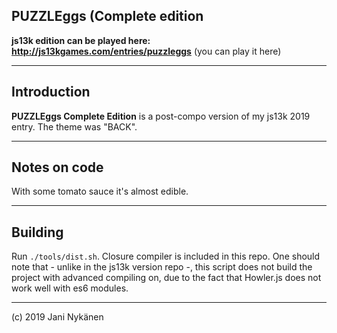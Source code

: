 ## PUZZLEggs (Complete edition

**js13k edition can be played here: http://js13kgames.com/entries/puzzleggs** (you can play it here)

-------

## Introduction

**PUZZLEggs Complete Edition** is a post-compo version of my js13k 2019 entry. The theme was "BACK".

-------

## Notes on code

With some tomato sauce it's almost edible.

-------

## Building

Run `./tools/dist.sh`. Closure compiler is included in this repo. One should note that - unlike in the js13k version repo -, this script does not build the project with advanced compiling on, due to the fact that Howler.js does not work well with es6 modules.

-------

(c) 2019 Jani Nykänen
